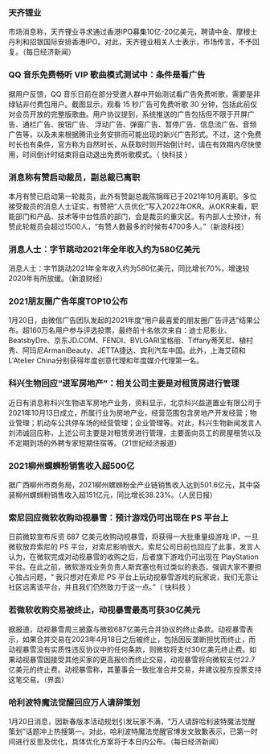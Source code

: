 ### 天齐锂业
市场消息称，天齐锂业寻求通过香港IPO募集10亿-20亿美元，聘请中金、摩根士丹利和招银国际安排香港IPO。对此，天齐锂业相关人士表示，市场传言，不予回复。（每日经济新闻）
### QQ 音乐免费畅听 VIP 歌曲模式测试中：条件是看广告
据用户反馈，QQ 音乐日前在部分受邀人群中开始测试看广告免费听歌，需要是非绿钻非付费包用户。截图显示，观看 15 秒广告可免费听歌 30 分钟，包括此前仅对会员开放的完整版歌曲。用户协议提到，系统推送的广告包括但不限于开屏广告、通栏广告、按钮广告、 浮动广告、弹窗广告、暂停广告、信息流广告、音频广告等，以及未来根据腾讯业务安排而可能出现的新兴广告形式。不过，这个免费时长也有条件，官方称为自然时长，从获取时则开始倒计时，请在有效期内尽快使用，时间倒计时结束将自动退出免费听歌模式。（ 快科技 ）
### 消息称有赞启动裁员，副总裁已离职
本月有赞已启动第一轮裁员，此外有赞副总裁陈锦晖已于2021年10月离职。多位接受裁员的消息人士证实，有赞把“人员优化”写入2022年OKR。从OKR来看，职能部门和产品、技术等中台性质的部门，会是裁员的重灾区。有内部人士预计，有赞此轮裁员会超过1500人，“有赞人数最多的时候有4700多人。”（新浪科技）
### 消息人士：字节跳动2021年全年收入约为580亿美元
消息人士：字节跳动2021年全年收入约为580亿美元，同比增长70%，增速较2020年有所放缓。（新浪财经）
### 2021朋友圈广告年度TOP10公布
1月20日，由微信广告团队发起的2021年度“用户最喜爱的朋友圈广告评选”结果公布。超160万名用户参与评选投票，最终前十名依次来自：迪士尼影业、BeatsbyDre、京东JD.COM、FENDI、BVLGARI宝格丽、Tiffany蒂芙尼、植村秀、阿玛尼ArmaniBeauty、JETTA捷达、宾利汽车中国。此外，上海艾硕和L'Atelier China分别获得年度创意代理和年度媒介代理第一名。
### 科兴生物回应“进军房地产”：相关公司主要是对租赁房进行管理
近日有消息称科兴生物进军房地产业务，资料显示，北京科兴益道置业有限公司于2021年10月13日成立，所属行业为房地产业，经营范围包含房地产开发经营；物业管理；机动车公共停车场的经营管理；企业管理等。对此，科兴生物新闻发言人刘沛诚回应称，上述公司主要是对租赁房进行管理，主要面向员工的房屋租赁以及不定期到场的外聘专家短期住宿等。（21世纪经济报道）
### 2021柳州螺蛳粉销售收入超500亿
据广西柳州市商务局，2021柳州螺蛳粉全产业链销售收入达到501.6亿元，其中袋装柳州螺蛳粉销售收入超151亿元，同比增长38.23%。（人民日报）
### 索尼回应微软收购动视暴雪：预计游戏仍可出现在 PS 平台上
日前微软宣布斥资 687 亿美元收购动视暴雪，将获得一大批重量级游戏 IP，一旦微软放弃索尼的 PS 平台，对索尼影响很大。索尼公司日前也回应了此事，发言人认为，在微软完成对动视暴雪的收购之后，后者旗下游戏仍可出现在 PlayStation 平台。在此之前，微软游戏业务负责人斯宾塞也有过类似的表态，强调大家不要担心独占问题，“ 我只想对在索尼 PS 平台上玩动视暴雪游戏的玩家说，我们无意让社区远离该平台，并且我们仍然致力于这一点。”（ 快科技 ）
### 若微软收购交易被终止，动视暴雪最高可获30亿美元
据报道，动视暴雪周三披露与微软687亿美元合并协议的终止条款。动视暴雪表示，如果合并交易在2023年4月18日之后被终止，包括因反垄断担忧而终止，而动视暴雪没有实质性违反协议中的任何条款，则微软将支付30亿美元终止费。如果动视暴雪因接受其他买家的更高报价而终止交易，动视暴雪将向微软支付22.7亿美元的终止费。动视暴雪称，其董事会一致批准合并交易，并建议股东投票支持这笔交易。（界面）
### 哈利波特魔法觉醒回应万人请辞策划
1月20日消息，因新春版本活动规划引发玩家不满，“万人请辞哈利波特魔法觉醒策划”话题冲上热搜第一。对此，哈利波特魔法觉醒官博发文致歉表示，已第一时间进行反思及优化，具体优化方案将于本日内公布。（每日经济新闻）
